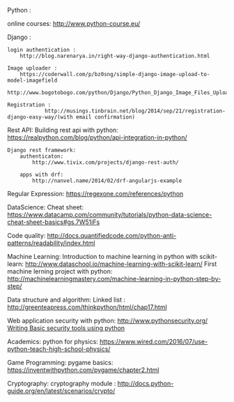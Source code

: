Python : 

online courses:
http://www.python-course.eu/

Django : 

	login authentication : 
		http://blog.narenarya.in/right-way-django-authentication.html

	Image uploader :
		https://coderwall.com/p/bz0sng/simple-django-image-upload-to-model-imagefield
		http://www.bogotobogo.com/python/Django/Python_Django_Image_Files_Uploading_Example.php

	Registration :
                http://musings.tinbrain.net/blog/2014/sep/21/registration-django-easy-way/(with email confirmation)


Rest API:
	Building rest api with python:
		https://realpython.com/blog/python/api-integration-in-python/

	Django rest framework:
		authenticaton:
			http://www.tivix.com/projects/django-rest-auth/

		apps with drf:
			http://nanvel.name/2014/02/drf-angularjs-example

Regular Expression:
	https://regexone.com/references/python


DataScience:
		Cheat sheet: 
			https://www.datacamp.com/community/tutorials/python-data-science-cheat-sheet-basics#gs.7W51iFs


Code quality:
		http://docs.quantifiedcode.com/python-anti-patterns/readability/index.html


Machine Learning:
        	Introduction to machine learning in python with scikit-learn:
			http://www.dataschool.io/machine-learning-with-scikit-learn/ 
		First machine lerning project with python:
			http://machinelearningmastery.com/machine-learning-in-python-step-by-step/

Data structure and algorithm:
	Linked list : http://greenteapress.com/thinkpython/html/chap17.html

Web application security with python:
	http://www.pythonsecurity.org/
	[Writing Basic security tools using python](http://www.binary-zone.com/course/HTID/Python4Infosec.pdf)

Academics:
	python for physics:
		https://www.wired.com/2016/07/use-python-teach-high-school-physics/

Game Programming:
	pygame basics: https://inventwithpython.com/pygame/chapter2.html

Cryptography:
	cryptography module : http://docs.python-guide.org/en/latest/scenarios/crypto/
